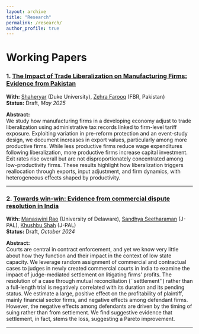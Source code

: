 ```yaml
---
layout: archive
title: "Research"
permalink: /research/
author_profile: true
---
```


# Working Papers

### 1. [The Impact of Trade Liberalization on Manufacturing Firms: Evidence from Pakistan]()  
**With:** [Shaheryar](#) (Duke University), [Zehra Farooq](#) (FBR, Pakistan)  
**Status:** Draft, *May 2025*

**Abstract:**  
We study how manufacturing firms in a developing economy adjust to trade liberalization using administrative tax records linked to firm-level tariff exposure. Exploiting variation in pre-reform protection and an event-study design, we document increases in export values, particularly among more productive firms. While less productive firms reduce wage expenditures following liberalization, more productive firms increase capital investment. Exit rates rise overall but are not disproportionately concentrated among low-productivity firms. These results highlight how liberalization triggers reallocation through exports, input adjustment, and firm dynamics, with heterogeneous effects shaped by productivity.

---

### 2. [Towards win-win: Evidence from commercial dispute resolution in India]()  
**With:** [Manaswini Rao](#) (University of Delaware), [Sandhya Seetharaman](#) (J-PAL), [Khushbu Shah](#) (J-PAL)  
**Status:** Draft, *October 2024*

**Abstract:**  
Courts are central in contract enforcement, and yet we know very little about how they function and their impact in the context of low state capacity. We leverage random assignment of commercial and contractual cases to judges in newly created commercial courts in India to examine the impact of judge-mediated settlement on litigating firms' profits. The resolution of a case through mutual reconciliation (``settlement'') rather than a full-length trial is negatively correlated with its duration and its pending status. We estimate a large, positive effect on the profitability of plaintiff, mainly financial sector firms, and negative effects among defendant firms. However, the negative effects among defendants are driven by the timing of suing rather than from settlement. We find suggestive evidence that settlement, in fact, stems the loss, suggesting a Pareto improvement.

---

